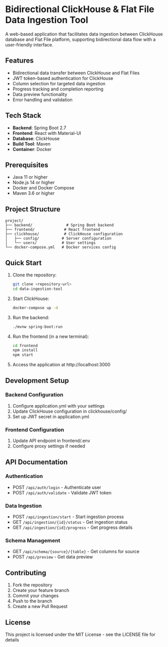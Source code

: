 # Bidirectional ClickHouse & Flat File Data Ingestion Tool

A web-based application that facilitates data ingestion between ClickHouse database and Flat File platform, supporting bidirectional data flow with a user-friendly interface.

## Features

- Bidirectional data transfer between ClickHouse and Flat Files
- JWT token-based authentication for ClickHouse
- Column selection for targeted data ingestion
- Progress tracking and completion reporting
- Data preview functionality
- Error handling and validation

## Tech Stack

- **Backend**: Spring Boot 2.7
- **Frontend**: React with Material-UI
- **Database**: ClickHouse
- **Build Tool**: Maven
- **Container**: Docker

## Prerequisites

- Java 11 or higher
- Node.js 14 or higher
- Docker and Docker Compose
- Maven 3.6 or higher

## Project Structure

```
project/
├── backend/               # Spring Boot backend
├── frontend/             # React frontend
├── clickhouse/           # ClickHouse configuration
│   ├── config/          # Server configuration
│   └── users/           # User settings
└── docker-compose.yml   # Docker services config
```

## Quick Start

1. Clone the repository:
   ```bash
   git clone <repository-url>
   cd data-ingestion-tool
   ```

2. Start ClickHouse:
   ```bash
   docker-compose up -d
   ```

3. Run the backend:
   ```bash
   ./mvnw spring-boot:run
   ```

4. Run the frontend (in a new terminal):
   ```bash
   cd frontend
   npm install
   npm start
   ```

5. Access the application at http://localhost:3000

## Development Setup

### Backend Configuration

1. Configure application.yml with your settings
2. Update ClickHouse configuration in clickhouse/config/
3. Set up JWT secret in application.yml

### Frontend Configuration

1. Update API endpoint in frontend/.env
2. Configure proxy settings if needed

## API Documentation

### Authentication
- POST `/api/auth/login` - Authenticate user
- POST `/api/auth/validate` - Validate JWT token

### Data Ingestion
- POST `/api/ingestion/start` - Start ingestion process
- GET `/api/ingestion/{id}/status` - Get ingestion status
- GET `/api/ingestion/{id}/progress` - Get progress details

### Schema Management
- GET `/api/schema/{source}/{table}` - Get columns for source
- POST `/api/preview` - Get data preview

## Contributing

1. Fork the repository
2. Create your feature branch
3. Commit your changes
4. Push to the branch
5. Create a new Pull Request

## License

This project is licensed under the MIT License - see the LICENSE file for details

